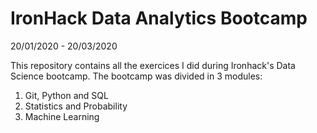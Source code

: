 # IronHack Data Analytics Bootcamp
20/01/2020 - 20/03/2020

This repository contains all the exercices I did during Ironhack's Data Science bootcamp.
The bootcamp was divided in 3 modules:
1. Git, Python and SQL
2. Statistics and Probability
3. Machine Learning
